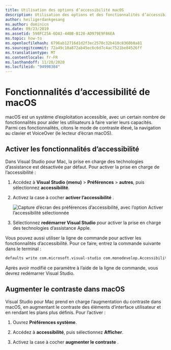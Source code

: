 ```yaml
---
title: Utilisation des options d’accessibilité macOS
description: Utilisation des options et des fonctionnalités d’accessibilité macOS, telles que le contraste élevé, la navigation à l’aide du clavier et VoiceOver
author: heiligerdankgesang
ms.author: dominicn
ms.date: 09/23/2019
ms.assetid: 598FC25A-6DA3-44BB-B128-AD979E9F86EA
ms.topic: how-to
ms.openlocfilehash: 6796ab12716d1d2f3ec2570c32b410c8360b8a81
ms.sourcegitcommit: 72a49c10a872ab45ec6c6d7c4ac7521be84526ff
ms.translationtype: MT
ms.contentlocale: fr-FR
ms.lasthandoff: 11/20/2020
ms.locfileid: "94998384"
---
```

# <a name="accessibility-features-of-macos"></a>Fonctionnalités d’accessibilité de macOS

macOS est un système d’exploitation accessible, avec un certain nombre de fonctionnalités pour aider les utilisateurs à faire varier leurs capacités. Parmi ces fonctionnalités, citons le mode de contraste élevé, la navigation au clavier et VoiceOver (le lecteur d’écran macOS).

## <a name="enable-accessibility-features"></a>Activer les fonctionnalités d’accessibilité

Dans Visual Studio pour Mac, la prise en charge des technologies d’assistance est désactivée par défaut. Pour activer la prise en charge de l’accessibilité :

1. Accédez à **Visual Studio (menu)**  >  **Préférences**  >  **autres**, puis sélectionnez **accessibilité**.

1. Activez la case à cocher **activer l’accessibilité** .

   ![Capture d’écran des préférences d’accessibilité, avec l’option Activer l’accessibilité sélectionnée](media/accessibility-preferences.png)

1. Sélectionnez **redémarrer Visual Studio** pour activer la prise en charge des technologies d’assistance Apple.

Vous pouvez aussi utiliser la ligne de commande pour activer les fonctionnalités d’accessibilité. Pour ce faire, entrez la commande suivante dans le terminal :

```bash
defaults write com.microsoft.visual-studio com.monodevelop.AccessibilityEnabled 1
```

Après avoir modifié ce paramètre à l’aide de la ligne de commande, vous devrez redémarrer Visual Studio.

## <a name="increase-the-contrast-in-macos"></a>Augmenter le contraste dans macOS

Visual Studio pour Mac prend en charge l’augmentation du contraste dans macOS, en augmentant le contraste des éléments d’interface utilisateur et en rendant les plans plus définis. Pour l’activer :

1. Ouvrez **Préférences système**.

1. Accédez à **accessibilité**, puis sélectionnez **Afficher**.

1. Activez la case à cocher **augmenter le contraste** .
